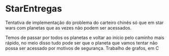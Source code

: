 # StarEntregas
Tentativa de implementação do problema do carteiro chinês só que em star wars com planetas que as vezes não podem ser acessados.

Temos de passar por todos os planetas e voltar ao início pelo caminho mais rápido, no meio disso tudo pode ser que o planeta que vamos tentar não possa ser acessado por motivos de segurança.
Trabalho de grafos, em C
